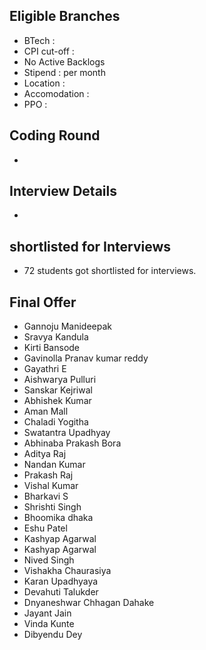 ## Eligible Branches
- BTech : 
- CPI cut-off : 
- No Active Backlogs
- Stipend :  per month
- Location : 
- Accomodation : 
- PPO : 

## Coding Round
- 

## Interview Details
- 

## shortlisted for Interviews
- 72 students got shortlisted for interviews.

## Final Offer
- Gannoju Manideepak
- Sravya Kandula
- Kirti Bansode
- Gavinolla Pranav kumar reddy
- Gayathri E
- Aishwarya Pulluri
- Sanskar Kejriwal
- Abhishek Kumar
- Aman Mall
- Chaladi Yogitha
- Swatantra Upadhyay
- Abhinaba Prakash Bora
- Aditya Raj
- Nandan Kumar
- Prakash Raj
- Vishal Kumar
- Bharkavi S
- Shrishti Singh
- Bhoomika dhaka
- Eshu Patel
- Kashyap Agarwal
- Kashyap Agarwal
- Nived Singh
- Vishakha Chaurasiya
- Karan Upadhyaya
- Devahuti Talukder
- Dnyaneshwar Chhagan Dahake
- Jayant Jain
- Vinda Kunte
- Dibyendu Dey